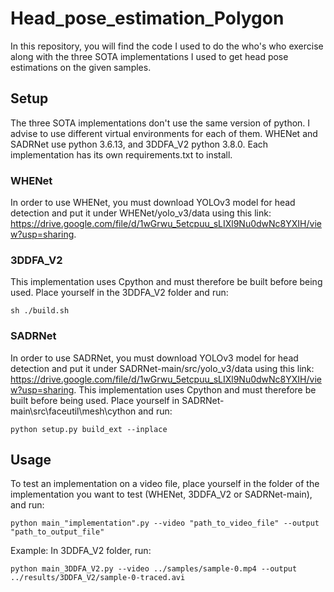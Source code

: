 # Head_pose_estimation_Polygon
In this repository, you will find the code I used to do the who's who exercise along with the three SOTA implementations I used to get head pose estimations on the given samples.

## Setup
The three SOTA implementations don't use the same version of python. I advise to use different virtual environments for each of them.
WHENet and SADRNet use python 3.6.13, and 3DDFA_V2 python 3.8.0.
Each implementation has its own requirements.txt to install.

### WHENet
In order to use WHENet, you must download YOLOv3 model for head detection and put it under WHENet/yolo_v3/data using this link:
https://drive.google.com/file/d/1wGrwu_5etcpuu_sLIXl9Nu0dwNc8YXIH/view?usp=sharing.

### 3DDFA_V2
This implementation uses Cpython and must therefore be built before being used.
Place yourself in the 3DDFA_V2 folder and run:
```
sh ./build.sh
```

### SADRNet
In order to use SADRNet, you must download YOLOv3 model for head detection and put it under SADRNet-main/src/yolo_v3/data using this link:
https://drive.google.com/file/d/1wGrwu_5etcpuu_sLIXl9Nu0dwNc8YXIH/view?usp=sharing.
This implementation uses Cpython and must therefore be built before being used.
Place yourself in SADRNet-main\src\faceutil\mesh\cython and run:
```
python setup.py build_ext --inplace 
```

## Usage
To test an implementation on a video file, place yourself in the folder of the implementation you want to test (WHENet, 3DDFA_V2 or SADRNet-main), and run:
```
python main_"implementation".py --video "path_to_video_file" --output "path_to_output_file"
```
Example:
In 3DDFA_V2 folder, run:
```
python main_3DDFA_V2.py --video ../samples/sample-0.mp4 --output ../results/3DDFA_V2/sample-0-traced.avi
```

